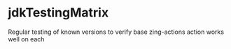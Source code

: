 # jdkTestingMatrix
Regular testing of known versions to verify base zing-actions action works well on each
